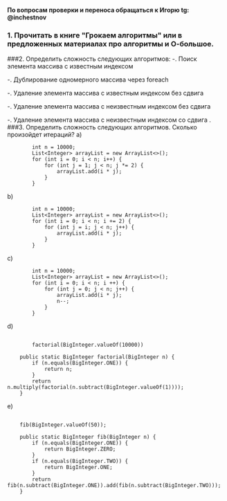 **По вопросам проверки и переноса обращаться к Игорю tg: @inchestnov**
### 1. Прочитать в книге "Грокаем алгоритмы" или в предложенных материалах про алгоритмы и О-большое.
###2. Определить сложность следующих алгоритмов:
-. Поиск элемента массива с известным индексом

-. Дублирование одномерного массива через foreach

-. Удаление элемента массива с известным индексом без сдвига

-. Удаление элемента массива с неизвестным индексом без сдвига

-. Удаление элемента массива с неизвестным индексом со сдвига
.
###3. Определить сложность следующих алгоритмов. Сколько произойдет итераций?
a)

```
        int n = 10000;
        List<Integer> arrayList = new ArrayList<>();
        for (int i = 0; i < n; i++) {
            for (int j = 1; j < n; j *= 2) {
                arrayList.add(i * j);
            }
        }
```
b)

```
        int n = 10000;
        List<Integer> arrayList = new ArrayList<>();
        for (int i = 0; i < n; i += 2) {
            for (int j = i; j < n; j++) {
                arrayList.add(i * j);
            }
        }
```

с)

```
        int n = 10000;
        List<Integer> arrayList = new ArrayList<>();
        for (int i = 0; i < n; i ++) {
            for (int j = 0; j < n; j++) {
                arrayList.add(i * j);
				n--;
            }
        }
```

d)
```
		
		factorial(BigInteger.valueOf(10000))
	
    public static BigInteger factorial(BigInteger n) {
        if (n.equals(BigInteger.ONE)) {
            return n;
        }
        return n.multiply(factorial(n.subtract(BigInteger.valueOf(1))));
    }
```

e)
```
	
	fib(BigInteger.valueOf(50));

    public static BigInteger fib(BigInteger n) {
        if (n.equals(BigInteger.ONE)) {
            return BigInteger.ZERO;
        }
        if (n.equals(BigInteger.TWO)) {
            return BigInteger.ONE;
        }
        return fib(n.subtract(BigInteger.ONE)).add(fib(n.subtract(BigInteger.TWO)));
    }
```